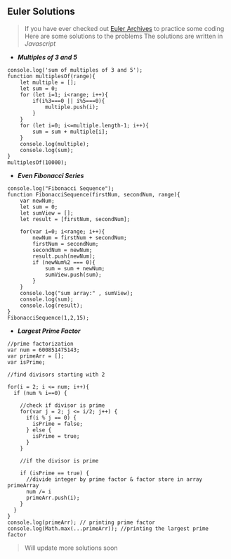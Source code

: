 ## Euler Solutions
> If you have ever checked out [Euler Archives](https://projecteuler.net/archives) to practice some coding  
> Here are some solutions to the problems 
> The solutions are written in *Javascript*

- ***Multiples of 3 and 5***
```
console.log('sum of multiples of 3 and 5');
function multiplesOf(range){
    let multiple = [];
    let sum = 0;
    for (let i=1; i<range; i++){
        if(i%3===0 || i%5===0){
            multiple.push(i);
        }
    }
    for (let i=0; i<=multiple.length-1; i++){
        sum = sum + multiple[i];
    }
    console.log(multiple);
    console.log(sum);
}
multiplesOf(10000);
```

- ***Even Fibonacci Series***

```
console.log("Fibonacci Sequence");
function FibonacciSequence(firstNum, secondNum, range){
    var newNum;
    let sum = 0;
    let sumView = [];
    let result = [firstNum, secondNum];

    for(var i=0; i<range; i++){
        newNum = firstNum + secondNum;
        firstNum = secondNum;
        secondNum = newNum;
        result.push(newNum);
        if (newNum%2 === 0){
            sum = sum + newNum;
            sumView.push(sum);
        }
    }
    console.log("sum array:" , sumView);
    console.log(sum);
    console.log(result);
}
FibonacciSequence(1,2,15);
```
- ***Largest Prime Factor***

```
//prime factorization 
var num = 600851475143;
var primeArr = [];
var isPrime;

//find divisors starting with 2

for(i = 2; i <= num; i++){
  if (num % i==0) {

    //check if divisor is prime
    for(var j = 2; j <= i/2; j++) {
      if(i % j == 0) {
        isPrime = false;
      } else {
        isPrime = true;
      }
    }

    //if the divisor is prime

    if (isPrime == true) {
      //divide integer by prime factor & factor store in array primeArray
      num /= i
      primeArr.push(i);
    }
  }
}
console.log(primeArr); // printing prime factor
console.log(Math.max(...primeArr)); //printing the largest prime factor
```

> Will update more solutions soon
